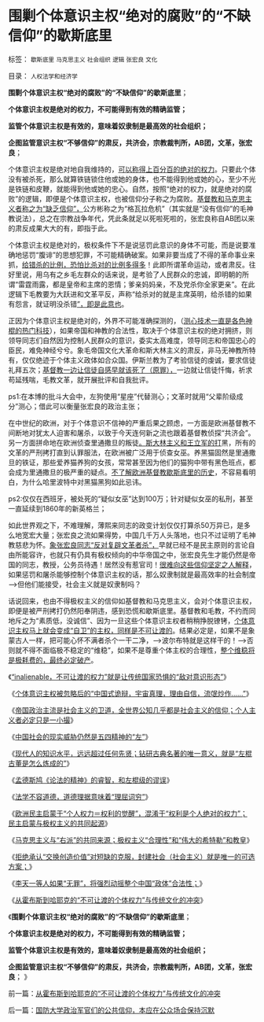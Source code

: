 # 围剿个体意识主权“绝对的腐败”的“不缺信仰”的歇斯底里

标签： `歇斯底里` `马克思主义` `社会组织` `逻辑` `张宏良` `文化` 

目录： `人权法学和经济学`

**围剿个体意识主权“绝对的腐败”的“不缺信仰”的歇斯底里**；

**个体意识主权是绝对的权力，不可能得到有效的精确监管；**

**监管个体意识主权是有效的，意味着奴隶制是最高效的社会组织；**

**企图监管意识主权“不够信仰”的肃反，共济会，宗教裁判所，AB团，文革，张宏良**；



个体意识主权是绝对地自我维持的，[可以称得上百分百的绝对的权力](../../../2013/8/18/没有绝对的权力，就没有最起码的自由和民主.md)。只要此个体没有被杀死，那么就算铁链锁住他或她的身体，也不能得到他或她的心，至少不光是铁链和皮鞭，就能得到他或她的忠心。自然，按照“绝对的权力，就是绝对的腐败”的逻辑，即便是个体意识主权，也被信仰分子称之为腐败。[基督教和马克思主义者称之为“缺乏信仰”，](../../../2013/5/18/默认权益归于个体的言论自由，统治者的兼听则明和文化大革命.md)公方彬称之为“格瓦拉危机”（其实就是“没有信仰”的毛神教说法），总之在宗教战争年代，凭此条就足以死啦死啦的，张宏良称自AB团以来的肃反成果大大的有，即指于此。

个体意识主权是绝对的，极权条件下不是说惩罚此意识的身体不可能，而是说要准确地惩罚“腹诽”的思想犯罪，不可能精确破案。如果非要当成了不得的革命事业来抓，[给错杀的比例，恐怕比杀对的比例多得多](../../../2012/4/28/科学地衡量制造冤案的社会效益.md)！此即所谓革命运动，或者肃反。往好里说，用乌有之乡毛左群众的话来说，是考验了人民群众的忠诚，即明朝的所谓“雷霆雨露，都是皇帝和主席的恩情；爹亲妈妈亲，不及党杀你全家更亲”。在此逻辑下毛教要为大跃进和文革平反，声称“给杀对的就是主席英明，给杀错的如果有怨言，就证明没杀错[”，即是此意也](../../../2009/3/25/中国式诡辩：道德祭坛上忠君的义务.md)。

正因为个体意识主权是绝对的，外界不可能准确探测的，（[测心技术一直是各色神棍的热门科技](../../../2013/5/2/数学可以模拟“不可测”，但不能预测“人权利益”.md)），如果帝国和神教的合法性，取决于个体意识主权的绝对拥挤，则领导同志们自然因为控制人民群众的意识，委实太高难度，领导同志和帝国忠心的臣民，难免神经兮兮。象毛帝国文化大革命和斯大林主义的肃反，非马无神教所特有，仅仅绝迹于个体主义政体如合众国。伊斯兰教为了考验信徒的虔诚，要求信徒礼拜五次；[基督教一边让信徒自感早就该死了（原罪），](../../../2011/10/22/基督教已抛弃了传统原罪观；原罪是征服的借口.md)一边就让信徒忏悔，祈求苟延残喘，毛教文革，就开展批评和自我批评。

ps1:在本博的批斗大会中，左狗使用“星座”代替测心；文革时就用“父辈阶级成分”测心；借此可以衡量张宏良的政治主张；

在中世纪的欧洲，对于个体意识不信神的严重后果之顾虑，一方面是欧洲基督教不间断地对犹太人迫害和屠杀，以致于今天连何新之流也跟着基督教侦探“共济会”。另一方面拼命地在欧洲侦查里通撒旦的叛徒[。斯大林主义和王立军的打](../../../2012/9/2/公益诉讼恐怕就是法西斯主义.md)黑，所有的文革的严刑拷打直到认罪服法，在欧洲被广泛用于侦查女巫。养黑猫固然是里通撒旦的铁证，那些爱养猫养狗的女孩，常常甚至因为他们的猫狗中带有黑色班点，都会成为里通撒旦的极严重的疑点。[不了解欧洲基督教歇斯底里的历史](../../../2012/10/4/西班牙基督教借口的“打土豪，分田地”的反人类罪行.md)，不容易看明白，为什么哈里波特中对黑猫黑狗如此忌讳。

ps2:仅仅在西班牙，被处死的“疑似女巫”达到100万；针对疑似女巫的私刑，甚至一直延续到1860年的新英格兰；

如此世界观之下，不难理解，薄熙来同志的政变计划仅仅打算杀50万异已，是多么地宽宏大量；张宏良之流如果得势，中国几千万人头落地，也只不过证明了毛神教慈悲为怀。[象张宏良同志“反对复辟文革者杀”，](../../../2009/6/29/胡适不幸言中？复旧将中国引向何方？　.md)早就已经不是民主原则的言论自由所能容许，也就只有仍具有极权倾向的中华帝国之中，张宏良先生才能仍然是帝国的同志，教授，公务员待遇！居然没有惹官司！[很难向这些信仰坚定之人解释](../../../2013/3/23/信仰越坚定，越是无可救药；.md)，如果惩罚和屠杀能够控制个体意识主权的话，那么奴隶制就是最高效率的社会制度——>但他们能接受，社会主义就是奴隶制吗？

话说回来，也由不得极权主义的信仰如基督教和马克思主义，会对个体意识主权，即便是被严刑拷打仍然阳奉阴违，感到恐慌和歇斯底里。基督教和毛教，不约而同地斥之为“素质低，没诚信”、因为一旦这些个体意识主权者稍稍挣脱镣铐，[个体意识主权马上就会变成“自卫”的主权，同样是不可让渡的](../../../2013/8/25/“inalienable，不可让渡的权力”的“敌对意识形态”.md)。结果必定是，如果不是象蒙古人一样，把可能心怀不满者杀个一干二净，——>波尔布特就是这样干的！——>否则就不得不面临极不稳定的“维稳”，如果不是尊重个体主权的合理性，[整个维稳将是极耗费的，最终必定破产](../../../2012/12/16/外来干预扩大了公有制帝国的政治基础；.md)。

《[“inalienable，不可让渡的权力”就是让传统国家恐惧的“敌对意识形态”](../../../2013/8/25/“inalienable，不可让渡的权力”的“敌对意识形态”.md)》

《[个体意识主权被忽略后的“中国式诡辩，宇宙真理，理由自信，流氓炒作……”](../../../2013/8/25/个体主权被忽略后的“中国式诡辩，宇宙真理，理由自信，流氓炒作……”.md)》

《[帝国政治主流是社会主义的卫道，全世界公知几乎都是社会主义的信仰；个人主义者必定只是一小撮](../../../2013/8/25/带路党的炼狱和沉沦.md)》

《[中国社会的现实威胁仍然是五四精神的“左”](../../../2013/8/25/《旧制度和大革命》的现实威胁仍然是极左性质的“五四精神”.md)》

《[现代人的知识水平，远远超过任何先贤；钻研古典名著的唯一意义，就是“左棍古董是怎么炼成的”](../../../2013/8/26/识成熟后读古著，了解侏罗纪恐龙的活化石.md)》

《[孟德斯鸠《论法的精神》的睿智，和左棍级的谬误](../../../2013/8/26/孟德斯鸠《论法的精神》的睿智和左棍级的谬误.md)》

《[法学不容道德，道德理据意味着“理屈词穷”](../../../2013/8/26/法学不容道德，道德理据意味着“理屈词穷”.md)》

《[欧洲民主启蒙于“个人权力＝权利的觉醒”，混淆于“权利是个人绝对的权力”；
民主启蒙与极权主义的共同起源](../../../2013/8/27/欧洲民主先哲的概念混乱，民主启蒙与极权主义的共同起源.md)》

《[马克思主义与“右派”的共同来源；极权主义“合理性”和“伟大的希特勒”和教皇](../../../2013/8/27/极权主义“合理性”,“伟大的希特勒”和教皇.md)》

《[拒绝承认“交换创造价值”对短缺的克服，封建社会（社会主义）就是唯一的可选方案；](../../../2013/8/27/社会主义是基督教和马克思主义及传统文化的唯一选择.md)》

《[李天一等人如果“无罪”，将强烈动摇整个中国“政体”合法性；](../../../2013/8/28/李天一案怎么能动摇中国政体的合法性？.md)》

《[从霍布斯到哈耶克的“不可让渡的个体权力”与传统文化的冲突](../../../2013/8/29/从霍布斯到哈耶克的“不可让渡的个体权力”与传统文化的冲突.md)》

《**围剿个体意识主权“绝对的腐败”的“不缺信仰”的歇斯底里**；

**个体意识主权是绝对的权力，不可能得到有效的精确监管；**

**监管个体意识主权是有效的，意味着奴隶制是最高效的社会组织；**

**企图监管意识主权“不够信仰”的肃反，共济会，宗教裁判所，AB团，文革，张宏良**； 》



前一篇：[从霍布斯到哈耶克的“不可让渡的个体权力”与传统文化的冲突](../../../2013/8/29/从霍布斯到哈耶克的“不可让渡的个体权力”与传统文化的冲突.md)

后一篇：[国防大学政治军官们的公共信仰，本应在公众场合保持沉默](../../../2013/8/29/国防大学政治军官们的公共信仰，本应在公众场合保持沉默.md)